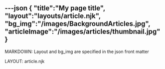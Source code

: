 ---json
{
   "title":"My page title",
   "layout":"layouts/article.njk",
   "bg_img":"/images/BackgroundArticles.jpg",
   "articleImage":"/images/articles/thumbnail.jpg"
}
---
MARKDOWN: Layout and bg_img are specified in the json front matter

LAYOUT: article.njk
